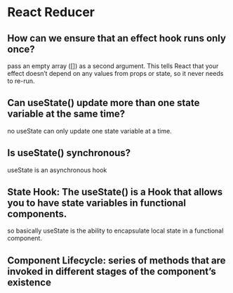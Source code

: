 # React Reducer

## How can we ensure that an effect hook runs only once?
pass an empty array ([]) as a second argument. This tells React that your effect doesn’t depend on any values from props or state, so it never needs to re-run. 

## Can useState() update more than one state variable at the same time?
no useState can only update one state variable at a time.

## Is useState() synchronous?
useState is an asynchronous hook

## State Hook: The useState() is a Hook that allows you to have state variables in functional components.
so basically useState is the ability to encapsulate local state in a functional component.

## Component Lifecycle: series of methods that are invoked in different stages of the component’s existence
